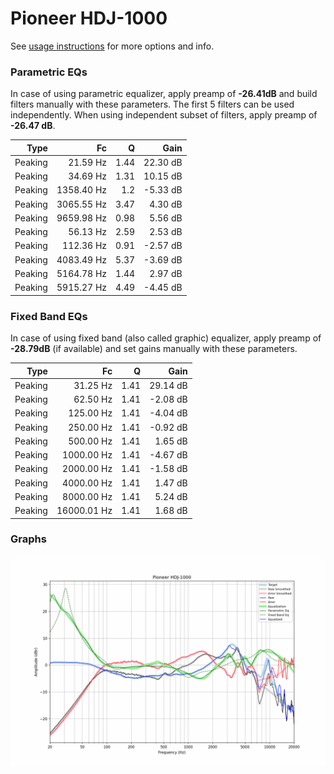 # Pioneer HDJ-1000
See [usage instructions](https://github.com/jaakkopasanen/AutoEq#usage) for more options and info.

### Parametric EQs
In case of using parametric equalizer, apply preamp of **-26.41dB** and build filters manually
with these parameters. The first 5 filters can be used independently.
When using independent subset of filters, apply preamp of **-26.47 dB**.

| Type    | Fc         |    Q | Gain     |
|--------:|-----------:|-----:|---------:|
| Peaking | 21.59 Hz   | 1.44 | 22.30 dB |
| Peaking | 34.69 Hz   | 1.31 | 10.15 dB |
| Peaking | 1358.40 Hz | 1.2  | -5.33 dB |
| Peaking | 3065.55 Hz | 3.47 | 4.30 dB  |
| Peaking | 9659.98 Hz | 0.98 | 5.56 dB  |
| Peaking | 56.13 Hz   | 2.59 | 2.53 dB  |
| Peaking | 112.36 Hz  | 0.91 | -2.57 dB |
| Peaking | 4083.49 Hz | 5.37 | -3.69 dB |
| Peaking | 5164.78 Hz | 1.44 | 2.97 dB  |
| Peaking | 5915.27 Hz | 4.49 | -4.45 dB |

### Fixed Band EQs
In case of using fixed band (also called graphic) equalizer, apply preamp of **-28.79dB**
(if available) and set gains manually with these parameters.

| Type    | Fc          |    Q | Gain     |
|--------:|------------:|-----:|---------:|
| Peaking | 31.25 Hz    | 1.41 | 29.14 dB |
| Peaking | 62.50 Hz    | 1.41 | -2.08 dB |
| Peaking | 125.00 Hz   | 1.41 | -4.04 dB |
| Peaking | 250.00 Hz   | 1.41 | -0.92 dB |
| Peaking | 500.00 Hz   | 1.41 | 1.65 dB  |
| Peaking | 1000.00 Hz  | 1.41 | -4.67 dB |
| Peaking | 2000.00 Hz  | 1.41 | -1.58 dB |
| Peaking | 4000.00 Hz  | 1.41 | 1.47 dB  |
| Peaking | 8000.00 Hz  | 1.41 | 5.24 dB  |
| Peaking | 16000.01 Hz | 1.41 | 1.68 dB  |

### Graphs
![](./Pioneer%20HDJ-1000.png)